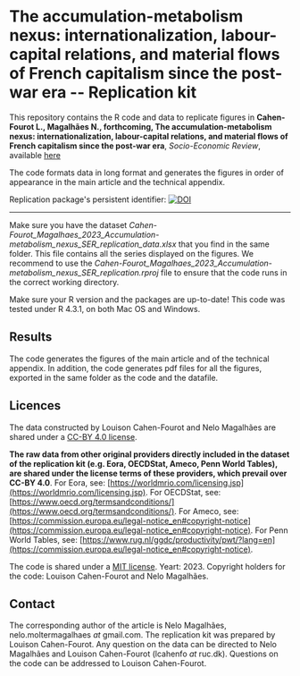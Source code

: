 # The accumulation-metabolism nexus: internationalization, labour-capital relations, and material flows of French capitalism since the post-war era -- Replication kit
This repository contains the R code and data to replicate figures in __Cahen-Fourot L., Magalhães N., forthcoming, The accumulation-metabolism nexus: internationalization, labour-capital relations, and material flows of French capitalism since the post-war era__, _Socio-Economic Review_, available [here](https://doi.org/10.1093/ser/mwad062)

The code formats data in long format and generates the figures in order of appearance in the main article and the technical appendix.

Replication package's persistent identifier: [![DOI](https://zenodo.org/badge/713346180.svg)](https://zenodo.org/doi/10.5281/zenodo.10091573)


---
Make sure you have the dataset _Cahen-Fourot_Magalhaes_2023_Accumulation-metabolism_nexus_SER_replication_data.xlsx_ that you find in the same folder. This file contains all the series displayed on the figures. We recommend to use the _Cahen-Fourot_Magalhaes_2023_Accumulation-metabolism_nexus_SER_replication.rproj_ file to ensure that the code runs in the correct working directory.

Make sure your R version and the packages are up-to-date! This code was tested under R 4.3.1, on both Mac OS and Windows.

## Results

The code generates the figures of the main article and of the technical appendix.
In addition, the code generates pdf files for all the figures, exported in the same folder as the code and the datafile.

## Licences

The data constructed by Louison Cahen-Fourot and Nelo Magalhães are shared under a [CC-BY 4.0 license](https://creativecommons.org/licenses/by/4.0/deed.en).

__The raw data from other original providers directly included in the dataset of the replication kit (e.g. Eora, OECDStat, Ameco, Penn World Tables), are shared under the license terms of these providers, which prevail over CC-BY 4.0__. For Eora, see: [https://worldmrio.com/licensing.jsp](https://worldmrio.com/licensing.jsp). For OECDStat, see: [https://www.oecd.org/termsandconditions/](https://www.oecd.org/termsandconditions/). For Ameco, see: [https://commission.europa.eu/legal-notice_en#copyright-notice](https://commission.europa.eu/legal-notice_en#copyright-notice). For Penn World Tables, see: [https://www.rug.nl/ggdc/productivity/pwt/?lang=en](https://commission.europa.eu/legal-notice_en#copyright-notice).

The code is shared under a [MIT license](https://choosealicense.com/licenses/mit/). Yeart: 2023. Copyright holders for the code: Louison Cahen-Fourot and Nelo Magalhães.
## Contact

The corresponding author of the article is Nelo Magalhães, nelo.moltermagalhaes _at_ gmail.com. The replication kit was prepared by Louison Cahen-Fourot. Any question on the data can be directed to Nelo Magalhães and Louison Cahen-Fourot (lcahenfo _at_ ruc.dk). Questions on the code can be addressed to Louison Cahen-Fourot. 





